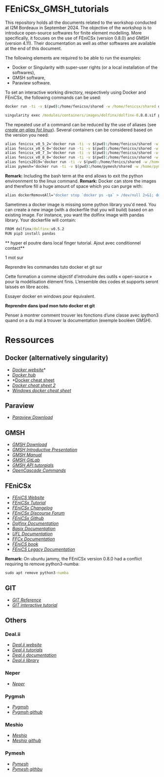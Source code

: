 # FEniCSx_GMSH_tutorials
This repository holds all the documents related to the workshop conducted at I2M Bordeaux in September 2024. The objective of the workshop is to introduce open-source softwares for finite element modelling. More specifically, it focuses on the use of FEniCSx (version 0.8.0) and GMSH (version 4.11). Their documentation as well as other softwares are available at the end of this document. 

The following elements are required to be able to run the examples:
- Docker or Singularity with super-user rights (or a local installation of the softwares),
- GMSH software,
- Paraview software.

To set an interactive working directory, respectively using Docker and FEniCSx, the following commands can be used:
```cmd
docker run -ti -v $(pwd):/home/fenicsx/shared -w /home/fenicsx/shared dolfinx/dolfinx:v0.8.0
```

```cmd
singularity exec /modules/containers/images/dolfinx/dolfinx-0.8.0.sif python3 file.py
```

The repeated use of a command can be reduced by the use of aliases (see *[create an alias fot linux](https://www.malekal.com/comment-creer-un-alias-linux/)*). Several containers can be considered based on the version you need:

```cmd
alias fenicsx_v0_5_2='docker run -ti -v $(pwd):/home/fenicsx/shared -w /home/fenicsx/shared th0maslavigne/dolfinx:v0.5.2'
alias fenicsx_v0_6_0='docker run -ti -v $(pwd):/home/fenicsx/shared -w /home/fenicsx/shared dolfinx/dolfinx:v0.6.0'
alias fenicsx_v0_7_3='docker run -ti -v $(pwd):/home/fenicsx/shared -w /home/fenicsx/shared dolfinx/dolfinx:v0.7.3'
alias fenicsx_v0_8_0='docker run -ti -v $(pwd):/home/fenicsx/shared -w /home/fenicsx/shared dolfinx/dolfinx:v0.8.0'
alias fenics2019='docker run -ti -v $(pwd):/home/fenics/shared -w /home/fenics/shared pymor/fenics_py3.9 bash'
alias pymesh='docker run -ti -v $(pwd):/home/pymesh/shared -w /home/pymesh/shared pymesh/pymesh bash'
```
**Remark:** Including the bash term at the end allows to exit the python environnment to the linux command.
**Remark:** Docker can store the images and therefore fill a huge amount of space which you can purge with:
```cmd
alias dockerRemoveAll="docker stop `docker ps -qa` > /dev/null 2>&1; docker system prune --volumes --all;"
```

Sametimes a docker image is missing some python library you'd need. You can create a new image (with a dockerfile that you will build) based on an existing image. For instance, you want the dolfinx image with pandas library. Your dockerfile will contain:
```cmd
FROM dolfinx/dolfinx:v0.5.2
RUN pip3 install pandas
```


** hyper el poutre dans local finger tutorial. Ajout avec conditionnel contact**



1 mot sur 

Reprendre les commandes tuto docker et git sur 


Cette formation a comme objectif d’introduire des outils « open-source » pour la modélisation élément finis. L’ensemble des codes et supports seront laissés en libre accès.


Essayer docker en windows pour équivalent.

**Reprendre dans ipad mon tuto docker et git**


Penser à montrer comment trouver les fonctions d’une classe avec ipython3 quand on a du mal à trouver la documentation (exemple booléen GMSH).

# Ressources

## Docker (alternatively singularity)
- *[Docker website](https://www.docker.com/products/docker-desktop/)**
- *[Docker hub](https://hub.docker.com/)*
- *[Docker cheat sheet](https://docs.docker.com/get-started/docker_cheatsheet.pdf)
- *[Docker cheat sheet 2](https://dockerlabs.collabnix.com/docker/cheatsheet/)*
- *[Windows docker cheat sheet](https://gist.github.com/danijeljw/a7a2553bd06742648172363ce3983a9a)*

## Paraview
- *[Paraview Download](https://www.paraview.org/download/)*

## GMSH 
- *[GMSH Download](https://gmsh.info/)*
- *[GMSH Introductive Presentation]([https://duckduckgo.com](https://gmsh.info/doc/course/general_overview.pdf))*
- *[GMSH Manual](https://gmsh.info/doc/texinfo/gmsh.html)*
- *[GMSH GitLab](https://gitlab.onelab.info/gmsh/gmsh)*
- *[GMSH API tutoraials](https://bthierry.pages.math.cnrs.fr/tutorial/gmsh/api/)*
- *[OpenCascade Commands](https://koehlerson.github.io/gmsh.jl/dev/occ/occ/)*

## FEniCSx
- *[FEniCS Website](https://fenicsproject.org/)*
- *[FEniCSx Tutorial](https://jsdokken.com/dolfinx-tutorial/)*
- *[FEniCSx Changelog](https://github.com/FEniCS/dolfinx/releases)*
- *[FEniCSx Discourse Forum](https://fenicsproject.discourse.group/)*
- *[FEniCSx Github](https://github.com/orgs/FEniCS/repositories)*
- *[Dolfinx Documentation](https://docs.fenicsproject.org/dolfinx/v0.8.0/python/)*
- *[Basix Documentation](https://docs.fenicsproject.org/basix/v0.8.0/python/)*
- *[UFL Documentation](https://fenics.readthedocs.io/projects/ufl/en/latest/)*
- *[FFCx Documentation](https://docs.fenicsproject.org/ffcx/main/)*
- *[FEniCS book](https://launchpadlibrarian.net/83776282/fenics-book-2011-10-27-final.pdf)*
- *[FEniCS Legacy Documentation](https://fenicsproject.org/olddocs/)*

**Remark:** On ubuntu jammy, the FEniCSx version 0.8.0 had a conflict requiring to remove python3-numba:
```cmd
sudo apt remove python3-numba
```
## GIT
- *[GIT Reference](https://git-scm.com/docs)*
- *[GIT interactive tutorial](https://learngitbranching.js.org/?locale=fr_FR)*

## Others
### Deal.ii
- *[Deal.ii website](https://www.dealii.org/)*
- *[Deal.ii tutorials](https://www.dealii.org/current/doxygen/deal.II/Tutorial.html)*
- *[Deal.ii documentation](https://www.dealii.org/current/index.html)*
- *[Deal.ii library](https://www.dealii.org/current/doxygen/deal.II/index.html)*

### Neper
- *[Neper](https://neper.info/)*

### Pygmsh
- *[Pygmsh](https://pypi.org/project/pygmsh/)*
- *[Pygmsh github](https://github.com/nschloe/pygmsh)*

### Meshio
- *[Meshio](https://pypi.org/project/meshio/)*
- *[Meshio github](https://github.com/nschloe/meshio)*

### Pymesh
- *[Pymesh](https://pymesh.readthedocs.io/en/latest/)*
- *[Pymesh githbu](https://github.com/PyMesh/PyMesh)*
